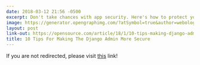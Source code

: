 ```yaml
---
date: 2018-03-12 21:56 -0500
excerpt: Don't take chances with app security. Here's how to protect your users.
image: https://generator.opengraphimg.com/?atSymbol=true&author=webology&authorSize=text-2xl&style=modern&tags=&title=10+Tips+For+Making+The+Django+Admin+More+Secure
layout: post
link-out: https://opensource.com/article/18/1/10-tips-making-django-admin-more-secure
title: 10 Tips For Making The Django Admin More Secure
---
```


<script type="text/javascript">
window.location.href = "{{ page.link-out }}";
</script>

If you are not redirected, please visit <a href="{{ post.link-out }}">this</a> link!